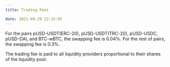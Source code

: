 ```yaml
---
title: Trading Fees

date: 2021-09-29 22:33:07
---
```


For the pairs pUSD-USDT(ERC-20), pUSD-USDT(TRC-20), pUSD-USDC, pUSD-DAI, and BTC-wBTC, the swapping fee is 0.04%. For the rest of pairs, the swapping fee is 0.3%.

The trading fee is paid to all liquidity providers proportional to their shares of the liquidity pool.